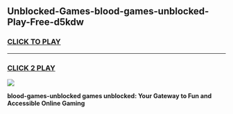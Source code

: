 
## Unblocked-Games-blood-games-unblocked-Play-Free-d5kdw
<h3>
<a href="https://premium76.site?title=blood-games-unblocked&ref=23A">CLICK TO PLAY</a></h3>
<hr>

<h3>
<a href="https://premium76.site?title=blood-games-unblocked&ref=23A">CLICK 2 PLAY</a>
  
</h3>

<a href="https://premium76.site?title=blood-games-unblocked&ref=23A"><img src="https://clearcache.store/games.png"></a>


**blood-games-unblocked games unblocked: Your Gateway to Fun and Accessible Online Gaming**
